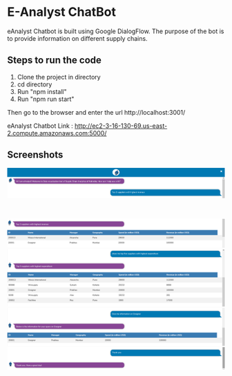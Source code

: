 # E-Analyst ChatBot

eAnalyst Chatbot is built using Google DialogFlow. The purpose of the bot is to provide information on different supply chains.

## Steps to run the code

1. Clone the project in directory
2. cd directory
3. Run "npm install"
4. Run "npm run start"

Then go to the browser and enter the url <a>http://localhost:3001/</a>

eAnalyst Chatbot Link : http://ec2-3-16-130-69.us-east-2.compute.amazonaws.com:5000/

## Screenshots

![](client/public/images/BotSS/Snap1.PNG)

</br>

![](client/public/images/BotSS/snap2.PNG)
![](client/public/images/BotSS/snap3.PNG)
![](client/public/images/BotSS/snap4.PNG)
![](client/public/images/BotSS/snap5.PNG)
